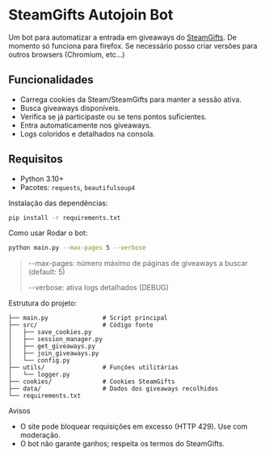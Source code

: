 # SteamGifts Autojoin Bot

Um bot para automatizar a entrada em giveaways do [SteamGifts](https://www.steamgifts.com).
De momento só funciona para firefox. Se necessário posso criar versões para outros browsers (Chromium, etc...)

## Funcionalidades

- Carrega cookies da Steam/SteamGifts para manter a sessão ativa.
- Busca giveaways disponíveis.
- Verifica se já participaste ou se tens pontos suficientes.
- Entra automaticamente nos giveaways.
- Logs coloridos e detalhados na consola.

## Requisitos

- Python 3.10+
- Pacotes: `requests`, `beautifulsoup4`

Instalação das dependências:

```bash
pip install -r requirements.txt
```

Como usar
  Rodar o bot:
  ```bash
  python main.py --max-pages 5 --verbose
  ```
  >
  > --max-pages: número máximo de páginas de giveaways a buscar (default: 5)
  >
  > --verbose: ativa logs detalhados (DEBUG)

Estrutura do projeto:
```
├── main.py               # Script principal
├── src/                  # Código fonte
│   ├── save_cookies.py
│   ├── session_manager.py
│   ├── get_giveaways.py
│   ├── join_giveaways.py
│   └── config.py
├── utils/                # Funções utilitárias
│   └── logger.py
├── cookies/              # Cookies SteamGifts
├── data/                 # Dados dos giveaways recolhidos
└── requirements.txt

```

Avisos
* O site pode bloquear requisições em excesso (HTTP 429). Use com moderação.
* O bot não garante ganhos; respeita os termos do SteamGifts.
